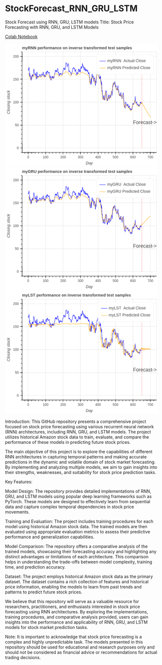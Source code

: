 # StockForecast_RNN_GRU_LSTM
Stock Forecast using RNN, GRU, LSTM models
Title: Stock Price Forecasting with RNN, GRU, and LSTM Models

[Colab Notebook](https://colab.research.google.com/drive/1Bru5CREFxm0RSbS0UXa9Y4iGbF0Lmr5x#scrollTo=Ttf-SeWh1Cf6)

![Plot1](RNN.png)
![Plot2](GRU.png)
![Plot3](LSTM.png)


Introduction:
This GitHub repository presents a comprehensive project focused on stock price forecasting using various recurrent neural network (RNN) architectures, including RNN, GRU, and LSTM models. The project utilizes historical Amazon stock data to train, evaluate, and compare the performance of these models in predicting future stock prices.

The main objective of this project is to explore the capabilities of different RNN architectures in capturing temporal patterns and making accurate predictions in the dynamic and volatile domain of stock market forecasting. By implementing and analyzing multiple models, we aim to gain insights into their strengths, weaknesses, and suitability for stock price prediction tasks.

Key Features:

Model Design: The repository provides detailed implementations of RNN, GRU, and LSTM models using popular deep learning frameworks such as PyTorch. These models are designed to effectively learn from sequential data and capture complex temporal dependencies in stock price movements.

Training and Evaluation: The project includes training procedures for each model using historical Amazon stock data. The trained models are then evaluated using appropriate evaluation metrics to assess their predictive performance and generalization capabilities.

Model Comparison: The repository offers a comparative analysis of the trained models, showcasing their forecasting accuracy and highlighting any distinct advantages or limitations of each architecture. This comparison helps in understanding the trade-offs between model complexity, training time, and prediction accuracy.

Dataset: The project employs historical Amazon stock data as the primary dataset. The dataset contains a rich collection of features and historical price information, enabling the models to learn from past trends and patterns to predict future stock prices.

We believe that this repository will serve as a valuable resource for researchers, practitioners, and enthusiasts interested in stock price forecasting using RNN architectures. By exploring the implementations, training procedures, and comparative analysis provided, users can gain insights into the performance and applicability of RNN, GRU, and LSTM models for stock market prediction tasks.

Note: It is important to acknowledge that stock price forecasting is a complex and highly unpredictable task. The models presented in this repository should be used for educational and research purposes only and should not be considered as financial advice or recommendations for actual trading decisions.
